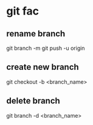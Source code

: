 # git fac
## rename branch
git branch -m <old> <new>
git push -u origin <new-branch-name>

## create new branch
git checkout -b <branch_name>

## delete branch
git branch -d <branch_name>
